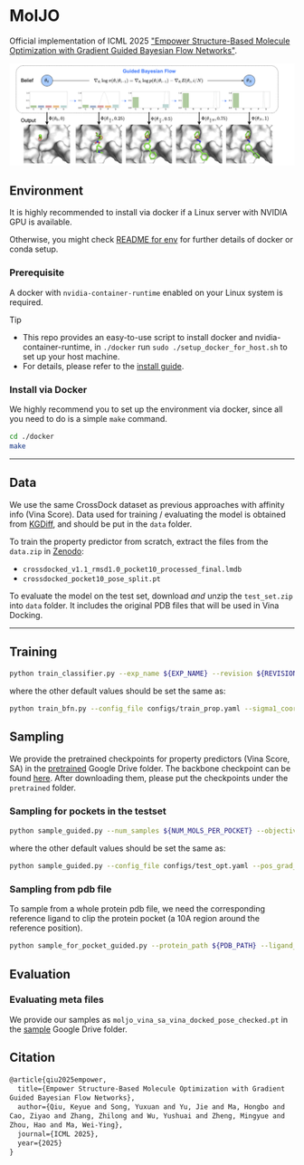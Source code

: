 # MolJO
Official implementation of ICML 2025 ["Empower Structure-Based Molecule Optimization with Gradient Guided Bayesian Flow Networks"](https://arxiv.org/abs/2411.13280).

![](../asset/moljo_framework.png)

## Environment
It is highly recommended to install via docker if a Linux server with NVIDIA GPU is available.

Otherwise, you might check [README for env](docker/README.md) for further details of docker or conda setup.

### Prerequisite
A docker with `nvidia-container-runtime` enabled on your Linux system is required.

> [!TIP]
> - This repo provides an easy-to-use script to install docker and nvidia-container-runtime, in `./docker` run `sudo ./setup_docker_for_host.sh` to set up your host machine.
> - For details, please refer to the [install guide](https://docs.nvidia.com/datacenter/cloud-native/container-toolkit/latest/install-guide.html).


### Install via Docker
We highly recommend you to set up the environment via docker, since all you need to do is a simple `make` command.
```bash
cd ./docker
make
```

-----
## Data
We use the same CrossDock dataset as previous approaches with affinity info (Vina Score). Data used for training / evaluating the model is obtained from [KGDiff](https://github.com/CMACH508/KGDiff/tree/main?tab=readme-ov-file), and should be put in the `data` folder.

To train the property predictor from scratch, extract the files from the `data.zip` in [Zenodo](https://zenodo.org/records/8419944):
* `crossdocked_v1.1_rmsd1.0_pocket10_processed_final.lmdb`
* `crossdocked_pocket10_pose_split.pt`

To evaluate the model on the test set, download _and_ unzip the `test_set.zip` into `data` folder. It includes the original PDB files that will be used in Vina Docking.

---
## Training
```bash
python train_classifier.py --exp_name ${EXP_NAME} --revision ${REVISION} --prop_name ${PROPERTY} # affinity qed sa
```

where the other default values should be set the same as:
```bash
python train_bfn.py --config_file configs/train_prop.yaml --sigma1_coord 0.03 --beta1 1.5 --lr 5e-4 --time_emb_dim 1 --epochs 15 --max_grad_norm Q --destination_prediction True --use_discrete_t True
```

## Sampling
We provide the pretrained checkpoints for property predictors (Vina Score, SA) in the [pretrained](https://drive.google.com/drive/folders/12t90e-gHBbYn3tFOFIENZc0mZYFhZuX2?usp=share_link) Google Drive folder. The backbone checkpoint can be found [here](https://drive.google.com/file/d/1TcUQM7Lw1klH2wOVBu20cTsvBTcC1WKu/view?usp=share_link). After downloading them, please put the checkpoints under the `pretrained` folder.

### Sampling for pockets in the testset
```bash
python sample_guided.py --num_samples ${NUM_MOLS_PER_POCKET} --objective ${OBJ} # vina_sa
```

where the other default values should be set the same as:
```bash
python sample_guided.py --config_file configs/test_opt.yaml --pos_grad_weight 50 --type_grad_weight 50 --guide_mode param_naive --sample_steps 200 --sample_num_atoms prior
```

### Sampling from pdb file
To sample from a whole protein pdb file, we need the corresponding reference ligand to clip the protein pocket (a 10A region around the reference position).

```bash
python sample_for_pocket_guided.py --protein_path ${PDB_PATH} --ligand_path ${SDF_PATH}
```

## Evaluation

### Evaluating meta files
We provide our samples as `moljo_vina_sa_vina_docked_pose_checked.pt` in the [sample](https://drive.google.com/drive/folders/1A3Mthm9ksbfUnMCe5T2noGsiEV1RfChH?usp=sharing) Google Drive folder.


## Citation

```
@article{qiu2025empower,
  title={Empower Structure-Based Molecule Optimization with Gradient Guided Bayesian Flow Networks},
  author={Qiu, Keyue and Song, Yuxuan and Yu, Jie and Ma, Hongbo and Cao, Ziyao and Zhang, Zhilong and Wu, Yushuai and Zheng, Mingyue and Zhou, Hao and Ma, Wei-Ying},
  journal={ICML 2025},
  year={2025}
}
```
